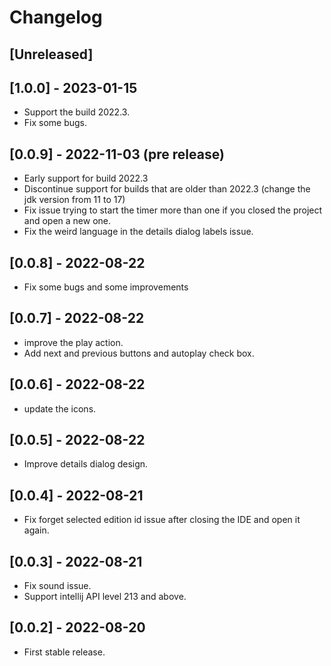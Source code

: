 # Changelog

## [Unreleased]

## [1.0.0] - 2023-01-15
* Support the build 2022.3.
* Fix some bugs.

## [0.0.9] - 2022-11-03 (pre release)
* Early support for build 2022.3
* Discontinue support for builds that are older than 2022.3 (change the jdk version from 11 to 17)
* Fix issue trying to start the timer more than one if you closed the project and open a new one.
* Fix the weird language in the details dialog labels issue.

## [0.0.8] - 2022-08-22
* Fix some bugs and some improvements

## [0.0.7] - 2022-08-22
* improve the play action.
* Add next and previous buttons and autoplay check box.

## [0.0.6] - 2022-08-22
* update the icons.

## [0.0.5] - 2022-08-22
* Improve details dialog design.

## [0.0.4] - 2022-08-21
* Fix forget selected edition id issue after closing the IDE and open it again.

## [0.0.3] - 2022-08-21
* Fix sound issue.
* Support intellij API level 213 and above.

## [0.0.2] - 2022-08-20
* First stable release.
